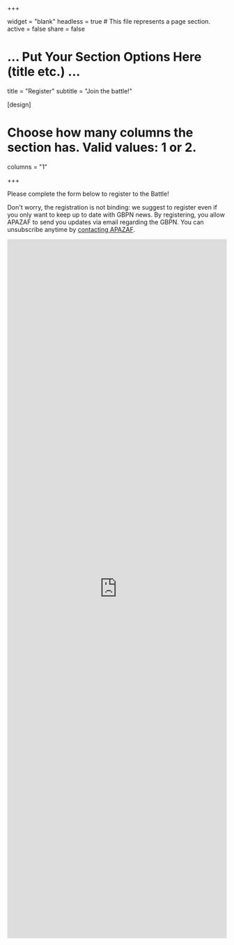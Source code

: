 +++

widget = "blank"
headless = true  # This file represents a page section.
active = false
share = false

# ... Put Your Section Options Here (title etc.) ...
title = "Register"
subtitle = "Join the battle!"

[design]
  # Choose how many columns the section has. Valid values: 1 or 2.
  columns = "1"

+++

Please complete the form below to register to the Battle!

Don't worry, the registration is not binding: we suggest to register even if you only want to keep up to date with GBPN news. By registering, you allow APAZAF to send you updates via email regarding the GBPN. You can unsubscribe anytime by [contacting APAZAF](/contact).


<iframe src="https://docs.google.com/forms/d/e/1FAIpQLSfricSb6YoHWvWHszEgju4W3LyTZ2fGF6bGL_5-yS5TlFHoZw/viewform?embedded=true" width="100%" height="1606" frameborder="0" marginheight="0" marginwidth="0">Loading…</iframe>
